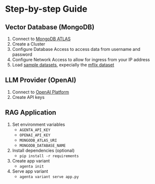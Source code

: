 # Step-by-step Guide

## Vector Database (MongoDB)

1. Connect to [MongoDB ATLAS](https://www.mongodb.com/products/platform/atlas-database)
2. Create a Cluster
3. Configure Database Access to access data from username and password
4. Configure Network Access to allow for ingress from your IP address
5. Load [sample datasets](https://www.mongodb.com/docs/atlas/sample-data/#std-label-load-sample-data), expecially the [mflix dataset](https://www.mongodb.com/docs/atlas/sample-data/sample-mflix/)

## LLM Provider (OpenAI)

1. Connect to [OpenAI Platform](https://platform.openai.com/)
2. Create API keys

## RAG Application

1. Set environment variables
   * `AGENTA_API_KEY`
   * `OPENAI_API_KEY`
   * `MONGODB_ATLAS_URI`
   * `MONGODB_DATABASE_NAME`
2. Install dependencies (optional)
   * `pip install -r requirements`
3. Create app variant
   * `agenta init`
4. Serve app variant
   * `agenta variant serve app.py`
